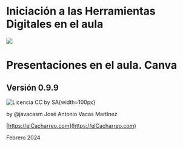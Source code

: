 # Iniciación a las Herramientas Digitales en el aula

![](https://raw.githubusercontent.com/javacasm/Iniciacion-Herramientas-Digitales-Aula/main/images/logo-curso.jpeg)

# Presentaciones en el aula. Canva

## Versión 0.9.9

![Licencia CC by SA](https://raw.githubusercontent.com/javacasm/Iniciacion-Herramientas-Digitales-Aula/main/images/Licencia_CC_peque.png){width=100px} 

by @javacasm José Antonio Vacas Martínez

[https://elCacharreo.com](https://elCacharreo.com)

 Febrero 2024
